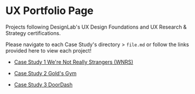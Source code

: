 # UX Portfolio Page

Projects following DesignLab's UX Design Foundations and UX Research & Strategy certifications. 

Please navigate to each Case Study's directory > `file.md` or follow the links provided here to view each project!

- [Case Study 1 We're Not Really Strangers (WNRS)](https://github.com/sarah-you/ux-portfolio/blob/main/Case%20Study%201/WNRS.md)


- [Case Study 2 Gold's Gym](https://github.com/sarah-you/ux-portfolio/blob/main/Case%20Study%202/GoldsGym.md)


- [Case Study 3 DoorDash](https://github.com/sarah-you/ux-portfolio/blob/main/Case%20Study%203/DoorDash.md)
